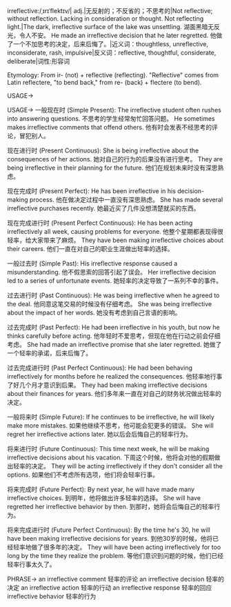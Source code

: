 irreflective:/ˌɪrɪˈflektɪv/| adj.|无反射的；不反省的；不思考的|Not reflective; without reflection.  Lacking in consideration or thought.  Not reflecting light.|The dark, irreflective surface of the lake was unsettling.  湖面黑暗无反光，令人不安。 He made an irreflective decision that he later regretted. 他做了一个不加思考的决定，后来后悔了。|近义词：thoughtless, unreflective, inconsiderate, rash, impulsive|反义词：reflective, thoughtful, considerate, deliberate|词性:形容词

Etymology:
From ir- (not) + reflective (reflecting).  "Reflective" comes from Latin reflectere, "to bend back," from re- (back) + flectere (to bend).

USAGE->

USAGE->
一般现在时 (Simple Present):
The irreflective student often rushes into answering questions. 不思考的学生经常匆忙回答问题。
He sometimes makes irreflective comments that offend others. 他有时会发表不经思考的评论，冒犯别人。


现在进行时 (Present Continuous):
She is being irreflective about the consequences of her actions. 她对自己的行为的后果没有进行思考。
They are being irreflective in their planning for the future. 他们在规划未来时没有深思熟虑。


现在完成时 (Present Perfect):
He has been irreflective in his decision-making process. 他在做决定过程中一直没有深思熟虑。
She has made several irreflective purchases recently. 她最近买了几件没想清楚就买的东西。


现在完成进行时 (Present Perfect Continuous):
He has been acting irreflectively all week, causing problems for everyone. 他整个星期都表现得很轻率，给大家带来了麻烦。
They have been making irreflective choices about their careers. 他们一直在对自己的职业生涯做出轻率的选择。


一般过去时 (Simple Past):
His irreflective response caused a misunderstanding. 他不假思索的回答引起了误会。
Her irreflective decision led to a series of unfortunate events. 她轻率的决定导致了一系列不幸的事件。


过去进行时 (Past Continuous):
He was being irreflective when he agreed to the deal. 他同意这笔交易的时候没有仔细考虑。
She was being irreflective about the impact of her words. 她没有考虑到自己言语的影响。


过去完成时 (Past Perfect):
He had been irreflective in his youth, but now he thinks carefully before acting. 他年轻时不爱思考，但现在他在行动之前会仔细考虑。
She had made an irreflective promise that she later regretted. 她做了一个轻率的承诺，后来后悔了。


过去完成进行时 (Past Perfect Continuous):
He had been behaving irreflectively for months before he realized the consequences. 他轻率地行事了好几个月才意识到后果。
They had been making irreflective decisions about their finances for years. 他们多年来一直在对自己的财务状况做出轻率的决定。


一般将来时 (Simple Future):
If he continues to be irreflective, he will likely make more mistakes. 如果他继续不思考，他可能会犯更多的错误。
She will regret her irreflective actions later. 她以后会后悔自己的轻率行为。


将来进行时 (Future Continuous):
This time next week, he will be making irreflective decisions about his vacation. 下周这个时候，他将会对他的假期做出轻率的决定。
They will be acting irreflectively if they don't consider all the options. 如果他们不考虑所有选项，他们将会轻率行事。


将来完成时 (Future Perfect):
By next year, he will have made many irreflective choices. 到明年，他将做出许多轻率的选择。
She will have regretted her irreflective behavior by then. 到那时，她将会后悔自己的轻率行为。


将来完成进行时 (Future Perfect Continuous):
By the time he's 30, he will have been making irreflective decisions for years. 到他30岁的时候，他将已经轻率地做了很多年的决定。
They will have been acting irreflectively for too long by the time they realize the problem. 等他们意识到问题的时候，他们已经轻率行事太久了。


PHRASE->
an irreflective comment 轻率的评论
an irreflective decision 轻率的决定
an irreflective action 轻率的行动
an irreflective response 轻率的回应
irreflective behavior 轻率的行为
